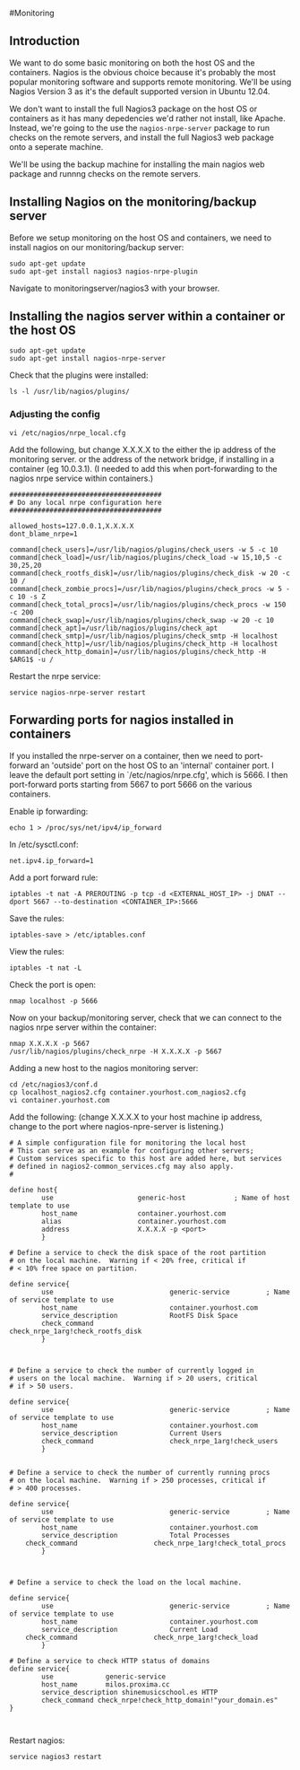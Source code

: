 #Monitoring

## Introduction

We want to do some basic monitoring on both the host OS and the containers. Nagios is the obvious choice because it's probably
the most popular monitoring software and supports remote monitoring. We'll be using Nagios Version 3 as it's the default supported version in Ubuntu 12.04.

We don't want to install the full Nagios3 package on the host OS or containers as it has many depedencies we'd rather not install, like Apache. Instead, we're going to the use the `nagios-nrpe-server` package to run checks on the remote servers, and install the full Nagios3 web package onto a seperate machine. 

We'll be using the backup machine for installing the main nagios web package and runnng checks on the remote servers.

## Installing Nagios on the monitoring/backup server

Before we setup monitoring on the host OS and containers, we need to install nagios on our monitoring/backup server:

```
sudo apt-get update
sudo apt-get install nagios3 nagios-nrpe-plugin
```

Navigate to monitoringserver/nagios3 with your browser.

## Installing the nagios server within a container or the host OS

```
sudo apt-get update
sudo apt-get install nagios-nrpe-server
```

Check that the plugins were installed:

```
ls -l /usr/lib/nagios/plugins/
```

### Adjusting the config

```
vi /etc/nagios/nrpe_local.cfg
```

Add the following, but change X.X.X.X to the either the ip address of the monitoring server. or the address of the network bridge, if installing in a container (eg 10.0.3.1). (I needed to add this when port-forwarding to the nagios nrpe service within containers.)

```
######################################
# Do any local nrpe configuration here
######################################

allowed_hosts=127.0.0.1,X.X.X.X
dont_blame_nrpe=1

command[check_users]=/usr/lib/nagios/plugins/check_users -w 5 -c 10
command[check_load]=/usr/lib/nagios/plugins/check_load -w 15,10,5 -c 30,25,20
command[check_rootfs_disk]=/usr/lib/nagios/plugins/check_disk -w 20 -c 10 /
command[check_zombie_procs]=/usr/lib/nagios/plugins/check_procs -w 5 -c 10 -s Z
command[check_total_procs]=/usr/lib/nagios/plugins/check_procs -w 150 -c 200
command[check_swap]=/usr/lib/nagios/plugins/check_swap -w 20 -c 10
command[check_apt]=/usr/lib/nagios/plugins/check_apt
command[check_smtp]=/usr/lib/nagios/plugins/check_smtp -H localhost
command[check_http]=/usr/lib/nagios/plugins/check_http -H localhost
command[check_http_domain]=/usr/lib/nagios/plugins/check_http -H $ARG1$ -u /

```

Restart the nrpe service:

```
service nagios-nrpe-server restart
```

## Forwarding ports for nagios installed in containers

If you installed the nrpe-server on a container, then we need to port-forward an 'outside' port on the host OS to an 'internal' container port. I leave the default port setting in `/etc/nagios/nrpe.cfg', which is 5666. I then port-forward ports starting from 5667 to port 5666 on the various containers.

Enable ip forwarding:

```
echo 1 > /proc/sys/net/ipv4/ip_forward

```

In /etc/sysctl.conf:

```
net.ipv4.ip_forward=1
```

Add a port forward rule:

```
iptables -t nat -A PREROUTING -p tcp -d <EXTERNAL_HOST_IP> -j DNAT --dport 5667 --to-destination <CONTAINER_IP>:5666
```

Save the rules:

```
iptables-save > /etc/iptables.conf
```

View the rules:

```
iptables -t nat -L
```

Check the port is open:

```
nmap localhost -p 5666
```

Now on your backup/monitoring server, check that we can connect to the nagios nrpe server within the container:

```
nmap X.X.X.X -p 5667
/usr/lib/nagios/plugins/check_nrpe -H X.X.X.X -p 5667
```

Adding a new host to the nagios monitoring server:

```
cd /etc/nagios3/conf.d
cp localhost_nagios2.cfg container.yourhost.com_nagios2.cfg
vi container.yourhost.com
```

Add the following: (change X.X.X.X to your host machine ip address, change <port> to the port where nagios-npre-server is listening.)

```
# A simple configuration file for monitoring the local host
# This can serve as an example for configuring other servers;
# Custom services specific to this host are added here, but services
# defined in nagios2-common_services.cfg may also apply.
# 

define host{
        use                     generic-host            ; Name of host template to use
        host_name              	container.yourhost.com
        alias                   container.yourhost.com
        address                 X.X.X.X -p <port>
        }

# Define a service to check the disk space of the root partition
# on the local machine.  Warning if < 20% free, critical if
# < 10% free space on partition.

define service{
        use                             generic-service         ; Name of service template to use
        host_name                       container.yourhost.com
        service_description             RootFS Disk Space
        check_command                   check_nrpe_1arg!check_rootfs_disk
        }



# Define a service to check the number of currently logged in
# users on the local machine.  Warning if > 20 users, critical
# if > 50 users.

define service{
        use                             generic-service         ; Name of service template to use
        host_name                       container.yourhost.com
        service_description             Current Users
        check_command                   check_nrpe_1arg!check_users
        }


# Define a service to check the number of currently running procs
# on the local machine.  Warning if > 250 processes, critical if
# > 400 processes.

define service{
        use                             generic-service         ; Name of service template to use
        host_name                       container.yourhost.com
        service_description             Total Processes
	check_command                   check_nrpe_1arg!check_total_procs
        }



# Define a service to check the load on the local machine. 

define service{
        use                             generic-service         ; Name of service template to use
        host_name                       container.yourhost.com
        service_description             Current Load
	check_command                   check_nrpe_1arg!check_load
        }
        
# Define a service to check HTTP status of domains
define service{
        use             generic-service
        host_name       milos.proxima.cc
        service_description shinemusicschool.es HTTP
        check_command check_nrpe!check_http_domain!"your_domain.es"
}



```

Restart nagios:

```
service nagios3 restart
```
